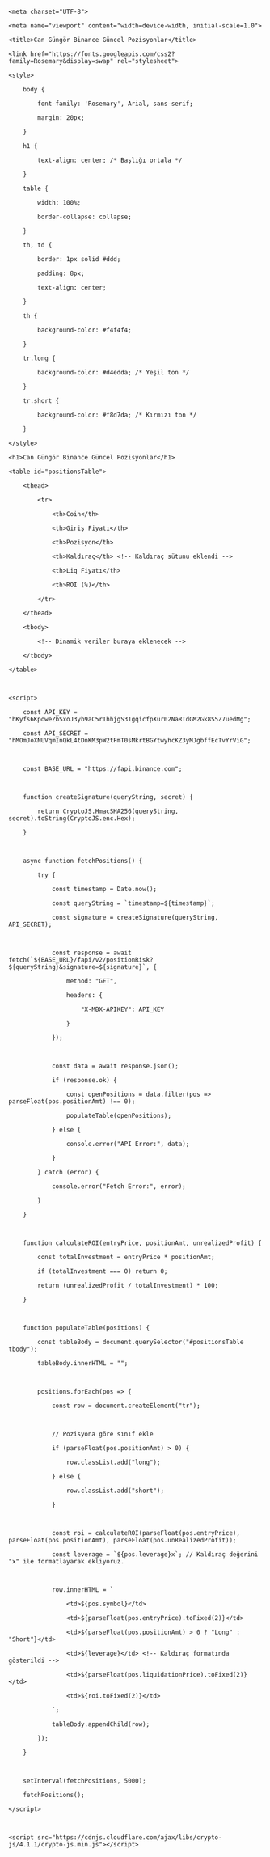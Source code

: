 <!DOCTYPE html>

<html lang="en">

<head>

    <meta charset="UTF-8">

    <meta name="viewport" content="width=device-width, initial-scale=1.0">

    <title>Can Güngör Binance Güncel Pozisyonlar</title>

    <link href="https://fonts.googleapis.com/css2?family=Rosemary&display=swap" rel="stylesheet">

    <style>

        body {

            font-family: 'Rosemary', Arial, sans-serif;

            margin: 20px;

        }

        h1 {

            text-align: center; /* Başlığı ortala */

        }

        table {

            width: 100%;

            border-collapse: collapse;

        }

        th, td {

            border: 1px solid #ddd;

            padding: 8px;

            text-align: center;

        }

        th {

            background-color: #f4f4f4;

        }

        tr.long {

            background-color: #d4edda; /* Yeşil ton */

        }

        tr.short {

            background-color: #f8d7da; /* Kırmızı ton */

        }

    </style>

</head>

<body>

    <h1>Can Güngör Binance Güncel Pozisyonlar</h1>

    <table id="positionsTable">

        <thead>

            <tr>

                <th>Coin</th>

                <th>Giriş Fiyatı</th>

                <th>Pozisyon</th>

                <th>Kaldıraç</th> <!-- Kaldıraç sütunu eklendi -->

                <th>Liq Fiyatı</th>

                <th>ROI (%)</th>

            </tr>

        </thead>

        <tbody>

            <!-- Dinamik veriler buraya eklenecek -->

        </tbody>

    </table>



    <script>

        const API_KEY = "hKyfs6KpoweZbSxoJ3yb9aC5rIhhjgS31gqicfpXur02NaRTdGM2Gk8S5Z7uedMg";

        const API_SECRET = "hMOmJoXNUVqmInQkL4tDnKM3pW2tFmT0sMkrtBGYtwyhcKZ3yMJgbffEcTvYrViG";



        const BASE_URL = "https://fapi.binance.com";



        function createSignature(queryString, secret) {

            return CryptoJS.HmacSHA256(queryString, secret).toString(CryptoJS.enc.Hex);

        }



        async function fetchPositions() {

            try {

                const timestamp = Date.now();

                const queryString = `timestamp=${timestamp}`;

                const signature = createSignature(queryString, API_SECRET);



                const response = await fetch(`${BASE_URL}/fapi/v2/positionRisk?${queryString}&signature=${signature}`, {

                    method: "GET",

                    headers: {

                        "X-MBX-APIKEY": API_KEY

                    }

                });



                const data = await response.json();

                if (response.ok) {

                    const openPositions = data.filter(pos => parseFloat(pos.positionAmt) !== 0);

                    populateTable(openPositions);

                } else {

                    console.error("API Error:", data);

                }

            } catch (error) {

                console.error("Fetch Error:", error);

            }

        }



        function calculateROI(entryPrice, positionAmt, unrealizedProfit) {

            const totalInvestment = entryPrice * positionAmt;

            if (totalInvestment === 0) return 0;

            return (unrealizedProfit / totalInvestment) * 100;

        }



        function populateTable(positions) {

            const tableBody = document.querySelector("#positionsTable tbody");

            tableBody.innerHTML = "";



            positions.forEach(pos => {

                const row = document.createElement("tr");



                // Pozisyona göre sınıf ekle

                if (parseFloat(pos.positionAmt) > 0) {

                    row.classList.add("long");

                } else {

                    row.classList.add("short");

                }



                const roi = calculateROI(parseFloat(pos.entryPrice), parseFloat(pos.positionAmt), parseFloat(pos.unRealizedProfit));

                const leverage = `${pos.leverage}x`; // Kaldıraç değerini "x" ile formatlayarak ekliyoruz.



                row.innerHTML = `

                    <td>${pos.symbol}</td>

                    <td>${parseFloat(pos.entryPrice).toFixed(2)}</td>

                    <td>${parseFloat(pos.positionAmt) > 0 ? "Long" : "Short"}</td>

                    <td>${leverage}</td> <!-- Kaldıraç formatında gösterildi -->

                    <td>${parseFloat(pos.liquidationPrice).toFixed(2)}</td>

                    <td>${roi.toFixed(2)}</td>

                `;

                tableBody.appendChild(row);

            });

        }



        setInterval(fetchPositions, 5000);

        fetchPositions();

    </script>



    <script src="https://cdnjs.cloudflare.com/ajax/libs/crypto-js/4.1.1/crypto-js.min.js"></script>

</body>

</html>
